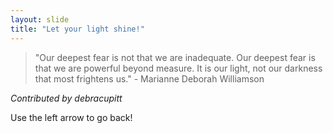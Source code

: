 ```yaml
---
layout: slide
title: "Let your light shine!"
---
```

> "Our deepest fear is not that we are inadequate. Our deepest fear is that we are powerful beyond measure. It is our light, not our darkness that most frightens us." - Marianne Deborah Williamson

_Contributed by debracupitt_

Use the left arrow to go back!
